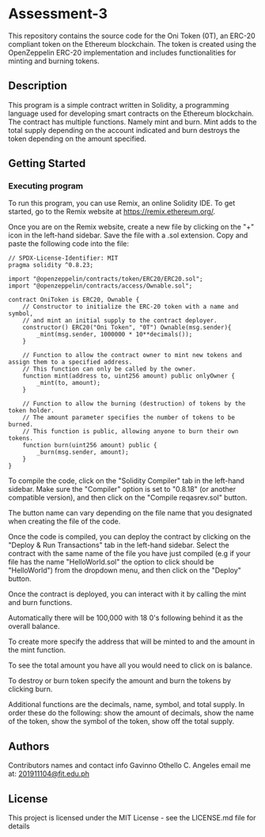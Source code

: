 # Assessment-3

This repository contains the source code for the Oni Token (0T), an ERC-20 compliant token on the Ethereum blockchain. The token is created using the OpenZeppelin ERC-20 implementation and includes functionalities for minting and burning tokens.
## Description

This program is a simple contract written in Solidity, a programming language used for developing smart contracts on the Ethereum blockchain. The contract has multiple functions. Namely mint and burn. Mint adds to the total supply depending on the account indicated and burn destroys the token depending on the amount specified.

## Getting Started

### Executing program

To run this program, you can use Remix, an online Solidity IDE. To get started, go to the Remix website at https://remix.ethereum.org/.

Once you are on the Remix website, create a new file by clicking on the "+" icon in the left-hand sidebar. 
Save the file with a .sol extension. Copy and paste the following code into the file:

```
// SPDX-License-Identifier: MIT
pragma solidity ^0.8.23;

import "@openzeppelin/contracts/token/ERC20/ERC20.sol";
import "@openzeppelin/contracts/access/Ownable.sol";

contract OniToken is ERC20, Ownable {
    // Constructor to initialize the ERC-20 token with a name and symbol,
    // and mint an initial supply to the contract deployer.
    constructor() ERC20("Oni Token", "0T") Ownable(msg.sender){
        _mint(msg.sender, 1000000 * 10**decimals());
    }

    // Function to allow the contract owner to mint new tokens and assign them to a specified address.
    // This function can only be called by the owner.
    function mint(address to, uint256 amount) public onlyOwner {
        _mint(to, amount);
    }

    // Function to allow the burning (destruction) of tokens by the token holder.
    // The amount parameter specifies the number of tokens to be burned.
    // This function is public, allowing anyone to burn their own tokens.
    function burn(uint256 amount) public {
        _burn(msg.sender, amount);
    }
}

```
To compile the code, click on the "Solidity Compiler" tab in the left-hand sidebar. Make sure the "Compiler" option is set to "0.8.18" (or another compatible version), and then click on the "Compile reqasrev.sol" button. 

The button name can vary depending on the file name that you designated when creating the file of the code.

Once the code is compiled, you can deploy the contract by clicking on the "Deploy & Run Transactions" tab in the left-hand sidebar. Select the contract with the same name of the file you have just compiled (e.g if your file has the name "HelloWorld.sol" the option to click should be "HelloWorld") from the dropdown menu, and then click on the "Deploy" button.

Once the contract is deployed, you can interact with it by calling the mint and burn functions. 

Automatically there will be 100,000 with 18 0's following behind it as the overall balance.

To create more specify the address that will be minted to and the amount in the mint function.

To see the total amount you have all you would need to click on is balance.

To destroy or burn token specify the amount and burn the tokens by clicking burn.

Additional functions are the decimals, name, symbol, and total supply. 
In order these do the following: show the amount of decimals, show the name of the token, show the symbol of the token, show off the total supply.

## Authors

Contributors names and contact info
Gavinno Othello C. Angeles
email me at: 201911104@fit.edu.ph


## License

This project is licensed under the MIT License - see the LICENSE.md file for details
